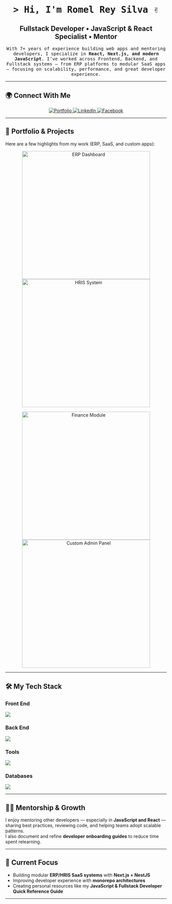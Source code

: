 <!-- Intro -->
<h1 align="center">
  <samp>&gt; Hi, I'm Romel Rey Silva ✌️</samp>
</h1>

<h2 align="center">
  Fullstack Developer • JavaScript & React Specialist • Mentor
</h2>

<p align="center">
  <samp>
    With 7+ years of experience building web apps and mentoring developers,  
    I specialize in <b>React, Next.js, and modern JavaScript</b>.  
    I’ve worked across Frontend, Backend, and Fullstack systems — from  
    ERP platforms to modular SaaS apps — focusing on scalability, performance,  
    and great developer experience.
  </samp>
</p>

---

## 🌍 Connect With Me

<p align="center">
 <a href="https://sromelrey.vercel.app/" target="blank">
  <img src="https://img.shields.io/badge/Website-DC143C?style=for-the-badge&logo=medium&logoColor=white" alt="Portfolio" />
 </a>
 <a href="https://www.linkedin.com/in/romel-rey-silva-5b9b0a193/" target="_blank">
  <img src="https://img.shields.io/badge/LinkedIn-0077B5?style=for-the-badge&logo=linkedin&logoColor=white" alt="LinkedIn"/>
 </a>
 <a href="https://www.facebook.com/romelrey.silva/" target="_blank">
  <img src="https://img.shields.io/badge/Facebook-20BEFF?&style=for-the-badge&logo=facebook&logoColor=white" alt="Facebook"  />
 </a>
</p>

---

## 💼 Portfolio & Projects

Here are a few highlights from my work (ERP, SaaS, and custom apps):

<p align="center">
  <!-- Replace with real screenshots of your apps -->
  <img src="https://via.placeholder.com/400x200.png?text=ERP+Dashboard" alt="ERP Dashboard" width="400"/>
  <img src="https://via.placeholder.com/400x200.png?text=HRIS+System" alt="HRIS System" width="400"/>
</p>

<p align="center">
  <img src="https://via.placeholder.com/400x200.png?text=Finance+Module" alt="Finance Module" width="400"/>
  <img src="https://via.placeholder.com/400x200.png?text=Custom+Admin+Panel" alt="Custom Admin Panel" width="400"/>
</p>

---

## 🛠️ My Tech Stack

### Front End

<p align="left">
  <img src="https://skillicons.dev/icons?i=ts,js,react,nextjs,angular,graphql,redux,tailwind,materialui,sass" />
</p>

### Back End

<p align="left">
  <img src="https://skillicons.dev/icons?i=ts,js,nestjs,nodejs,jest,nextjs,graphql,cs" />
</p>

### Tools

<p align="left">
  <img src="https://skillicons.dev/icons?i=vscode,visualstudio,postman,git,github,figma,notion,docker" />
</p>

### Databases

<p align="left">
  <img src="https://skillicons.dev/icons?i=postgres,mongodb,mysql,firebase" />
</p>

---

## 👨‍🏫 Mentorship & Growth

I enjoy mentoring other developers — especially in **JavaScript and React** —  
sharing best practices, reviewing code, and helping teams adopt scalable patterns.  
I also document and refine **developer onboarding guides** to reduce time spent relearning.

---

## 🚀 Current Focus

- Building modular **ERP/HRIS SaaS systems** with **Next.js + NestJS**
- Improving developer experience with **monorepo architectures**
- Creating personal resources like my **JavaScript & Fullstack Developer Quick Reference Guide**

---
